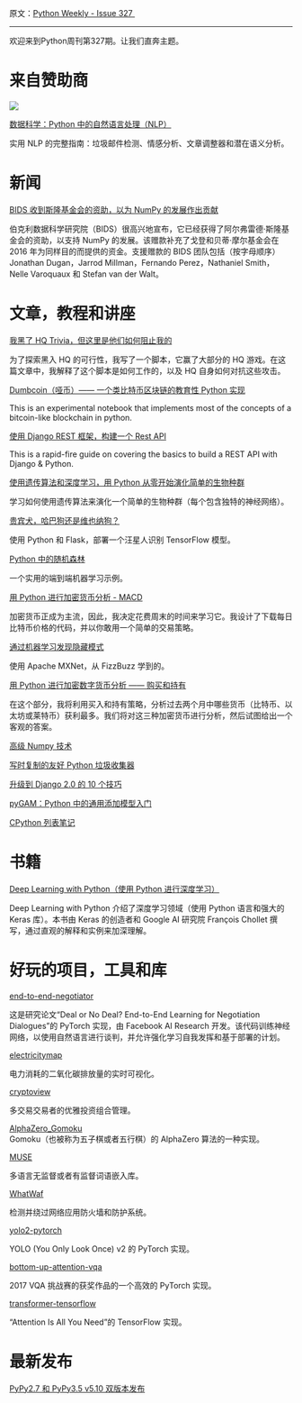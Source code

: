 原文：[Python Weekly - Issue 327 ](http://eepurl.com/dfOOcv)

---
欢迎来到Python周刊第327期。让我们直奔主题。

# 来自赞助商

[![](https://gallery.mailchimp.com/e2e180baf855ac797ef407fc7/images/a68c7032-4520-4caf-94e1-fd562d92fe97.jpg)](https://click.linksynergy.com/link?id=x9UsEHf2tls&offerid=323085.753140&type=2&murl=https%3A%2F%2Fwww.udemy.com%2Fdata-science-natural-language-processing-in-python%2F)

[数据科学：Python 中的自然语言处理（NLP）](https://click.linksynergy.com/link?id=x9UsEHf2tls&offerid=323085.753140&type=2&murl=https%3A%2F%2Fwww.udemy.com%2Fdata-science-natural-language-processing-in-python%2F)

实用 NLP 的完整指南：垃圾邮件检测、情感分析、文章调整器和潜在语义分析。

# 新闻  
  
[BIDS 收到斯隆基金会的资助，以为 NumPy 的发展作出贡献](https://bids.berkeley.edu/news/bids-receives-sloan-foundation-grant-contribute-numpy-development)

伯克利数据科学研究院（BIDS）很高兴地宣布，它已经获得了阿尔弗雷德·斯隆基金会的资助，以支持 NumPy 的发展。该赠款补充了戈登和贝蒂·摩尔基金会在 2016 年为同样目的而提供的资金。支援赠款的 BIDS 团队包括（按字母顺序）Jonathan Dugan，Jarrod Millman，Fernando Perez，Nathaniel Smith，Nelle Varoquaux 和 Stefan van der Walt。
  
  
# 文章，教程和讲座  
  
[我黑了 HQ Trivia，但这里是他们如何阻止我的](https://hackernoon.com/i-hacked-hq-trivia-but-heres-how-they-can-stop-me-68750ed16365)

为了探索黑入 HQ 的可行性，我写了一个脚本，它赢了大部分的 HQ 游戏。在这篇文章中，我解释了这个脚本是如何工作的，以及 HQ 自身如何对抗这些攻击。
  
[Dumbcoin（哑币）—— 一个类比特币区块链的教育性 Python 实现](https://github.com/julienr/ipynb_playground/blob/master/bitcoin/dumbcoin/dumbcoin.ipynb)

This is an experimental notebook that implements most of the concepts of a bitcoin-like blockchain in python.  
  
[使用 Django REST 框架，构建一个 Rest API](https://www.youtube.com/watch?v=tG6O8YF91HE)

This is a rapid-fire guide on covering the basics to build a REST API with Django &amp; Python.   
  
[使用遗传算法和深度学习，用 Python 从零开始演化简单的生物种群](https://nathanrooy.github.io/posts/2017-11-30/evolving-simple-organisms-using-a-genetic-algorithm-and-deep-learning/)

学习如何使用遗传算法来演化一个简单的生物种群（每个包含独特的神经网络）。
  
[贵宾犬，哈巴狗还是维也纳狗？](https://thenewstack.io/poodle-pug-weiner-dog-deploying-dog-identification-tensorflow-model-using-python-flask/)

使用 Python 和 Flask，部署一个汪星人识别 TensorFlow 模型。
  
[Python 中的随机森林](https://medium.com/@williamkoehrsen/random-forest-in-python-24d0893d51c0)

一个实用的端到端机器学习示例。
  
[用 Python 进行加密货币分析 - MACD](https://romanorac.github.io/cryptocurrency/analysis/2017/12/17/cryptocurrency-analysis-with-python-part1.html)

加密货币正成为主流，因此，我决定花费周末的时间来学习它。我设计了下载每日比特币价格的代码，并以你敢用一个简单的交易策略。
  
[通过机器学习发现隐藏模式](https://www.oreilly.com/ideas/uncovering-hidden-patterns-through-machine-learning)

使用 Apache MXNet，从 FizzBuzz 学到的。
  
[用 Python 进行加密数字货币分析 —— 购买和持有](https://romanorac.github.io/cryptocurrency/analysis/2017/12/25/cryptocurrency-analysis-with-python-part2.html)  

在这个部分，我将利用买入和持有策略，分析过去两个月中哪些货币（比特币、以太坊或莱特币）获利最多。我们将对这三种加密货币进行分析，然后试图给出一个客观的答案。
  
[高级 Numpy 技术](https://nbviewer.jupyter.org/github/vlad17/np-learn/blob/master/presentation.ipynb)  
  
[写时复制的友好 Python 垃圾收集器](https://engineering.instagram.com/copy-on-write-friendly-python-garbage-collection-ad6ed5233ddf)  
  
[升级到 Django 2.0 的 10 个技巧](http://eldarion.com/blog/2017/12/26/10-tips-upgrading-django-20/)  
  
[pyGAM：Python 中的通用添加模型入门](https://codeburst.io/pygam-getting-started-with-generalized-additive-models-in-python-457df5b4705f)   
  
[CPython 列表笔记](https://rcoh.svbtle.com/notes-of-cpython-lists)  
  
# 书籍  
  
[Deep Learning with Python（使用 Python 进行深度学习）](http://amzn.to/2liyYEU)

Deep Learning with Python 介绍了深度学习领域（使用 Python 语言和强大的 Keras 库）。本书由 Keras 的创造者和 Google AI 研究院 François Chollet 撰写，通过直观的解释和实例来加深理解。
  
  
# 好玩的项目，工具和库  
  
[end-to-end-negotiator](https://github.com/facebookresearch/end-to-end-negotiator)  

这是研究论文“Deal or No Deal? End-to-End Learning for Negotiation Dialogues”的 PyTorch 实现，由 Facebook AI Research 开发。该代码训练神经网络，以使用自然语言进行谈判，并允许强化学习自我发挥和基于部署的计划。
  
[electricitymap](https://github.com/tmrowco/electricitymap)   

电力消耗的二氧化碳排放量的实时可视化。
  
[cryptoview](https://github.com/anfederico/cryptoview)  

多交易交易者的优雅投资组合管理。
  
[AlphaZero_Gomoku](https://github.com/junxiaosong/AlphaZero_Gomoku)  
Gomoku（也被称为五子棋或者五行棋）的 AlphaZero 算法的一种实现。
  
[MUSE](https://github.com/facebookresearch/MUSE)  

多语言无监督或者有监督词语嵌入库。
  
[WhatWaf](https://github.com/Ekultek/WhatWaf)  

检测并绕过网络应用防火墙和防护系统。
  
[yolo2-pytorch](https://github.com/ruiminshen/yolo2-pytorch)  

YOLO (You Only Look Once) v2 的 PyTorch 实现。
  
[bottom-up-attention-vqa](https://github.com/hengyuan-hu/bottom-up-attention-vqa)

2017 VQA 挑战赛的获奖作品的一个高效的 PyTorch 实现。
  
[transformer-tensorflow](https://github.com/DongjunLee/transformer-tensorflow)

“Attention Is All You Need”的 TensorFlow 实现。
  
  
# 最新发布  
  
[PyPy2.7 和 PyPy3.5 v5.10 双版本发布](https://morepypy.blogspot.com/2017/12/pypy27-and-pypy35-v510-dual-release.html)  
  
 